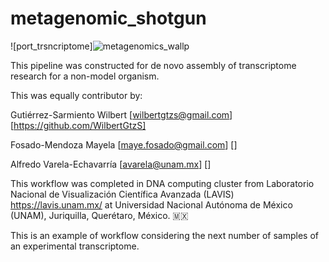 # metagenomic_shotgun
![port_trsncriptome]![metagenomics_wallp](https://github.com/user-attachments/assets/e0cd4e1f-ed94-4725-b03f-f981e1080e29)


This pipeline was constructed for de novo assembly of transcriptome research for a non-model organism.

This was equally contributor by:

Gutiérrez-Sarmiento Wilbert [wilbertgtzs@gmail.com] [https://github.com/WilbertGtzS]  

Fosado-Mendoza Mayela [maye.fosado@gmail.com] []

Alfredo Varela-Echavarría [avarela@unam.mx] []

This workflow was completed in DNA computing cluster from Laboratorio Nacional de Visualización Científica Avanzada (LAVIS) https://lavis.unam.mx/ at Universidad Nacional Autónoma de México (UNAM), Juriquilla, Querétaro, México. 🇲🇽

This is an example of workflow considering the next number of samples of an experimental transcriptome.
